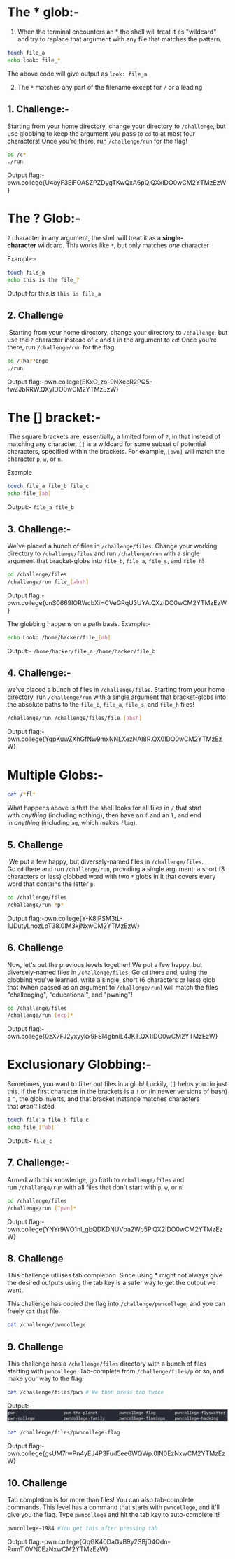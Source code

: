 # The * glob:-

1. When the terminal encounters an * the shell will treat it as "wildcard" and try to replace that argument with any file that matches the pattern.
```bash
touch file_a
echo look: file_*
```

The above code will give output as `look: file_a`

2. The `*` matches any part of the filename except for `/` or a leading

## 1. Challenge:-

Starting from your home directory, change your directory to `/challenge`, but use globbing to keep the argument you pass to `cd` to at most four characters! Once you're there, run `/challenge/run` for the flag!

```bash
cd /c*
./run
```

Output flag:-pwn.college{U4oyF3EiFOASZPZDygTKwQxA6pQ.QXxIDO0wCM2YTMzEzW}
# The ? Glob:-


`?` character in any argument, the shell will treat it as a **single-character** wildcard. This works like `*`, but only matches _one_ character

Example:-

```bash
touch file_a
echo this is the file_?
```

Output for this is `this is file_a`

## 2. Challenge

 Starting from your home directory, change your directory to `/challenge`, but use the `?` character instead of `c` and `l` in the argument to `cd`! Once you're there, run `/challenge/run` for the flag
 
```bash
cd /?ha??enge
./run
```

Output flag:-pwn.college{EKxO_zo-9NXecR2PQ5-fwZJbRRW.QXyIDO0wCM2YTMzEzW}


# The [] bracket:-

 The square brackets are, essentially, a limited form of `?`, in that instead of matching any character, `[]` is a wildcard for some subset of potential characters, specified within the brackets. For example, `[pwn]` will match the character `p`, `w`, or `n`.

Example
```bash
touch file_a file_b file_c
echo file_[ab]
```

Output:- `file_a file_b`

## 3. Challenge:-
We've placed a bunch of files in `/challenge/files`. Change your working directory to `/challenge/files` and run `/challenge/run` with a single argument that bracket-globs into `file_b`, `file_a`, `file_s`, and `file_h`!

```bash
cd /challenge/files
/challenge/run file_[absh]
```

Output flag:-pwn.college{onS0669IORWcbXiHCVeGRqU3UYA.QXzIDO0wCM2YTMzEzW}

The globbing happens on a path basis. 
Example:-

```bash
echo Look: /home/hacker/file_[ab]
```

Output:-
`/home/hacker/file_a /home/hacker/file_b`

## 4. Challenge:-

we've placed a bunch of files in `/challenge/files`. Starting from your home directory, run `/challenge/run` with a single argument that bracket-globs into the absolute paths to the `file_b`, `file_a`, `file_s`, and `file_h` files!

```bash
/challenge/run /challenge/files/file_[absh]
```
Output flag:-pwn.college{YqpKuwZXhGfNw9mxNNLXezNAl8R.QX0IDO0wCM2YTMzEzW}

# Multiple Globs:-

```bash
cat /*fl*
```

What happens above is that the shell looks for all files in `/` that start with _anything_ (including nothing), then have an `f` and an `l`, and end in _anything_ (including `ag`, which makes `flag`).

## 5. Challenge

 We put a few happy, but diversely-named files in `/challenge/files`. Go `cd` there and run `/challenge/run`, providing a single argument: a short (3 characters or less) globbed word with two `*` globs in it that covers every word that contains the letter `p`.

```bash
cd /challenge/files
/challenge/run *p*
```

Output flag:-pwn.college{Y-K8jPSM3tL-1JDutyLnozLpT38.0lM3kjNxwCM2YTMzEzW}

## 6. Challenge

Now, let's put the previous levels together! We put a few happy, but diversely-named files in `/challenge/files`. Go `cd` there and, using the globbing you've learned, write a single, short (6 characters or less) glob that (when passed as an argument to `/challenge/run`) will match the files "challenging", "educational", and "pwning"!

```bash
cd /challenge/files
/challenge/run [ecp]*
```

Output flag:- pwn.college{0zX7FJ2yxyykx9FSI4gbniL4JKT.QX1IDO0wCM2YTMzEzW}

# Exclusionary Globbing:-

Sometimes, you want to filter out files in a glob! Luckily, `[]` helps you do just this. If the first character in the brackets is a `!` or (in newer versions of bash) a `^`, the glob inverts, and that bracket instance matches characters that _aren't_ listed

```bash
touch file_a file_b file_c
echo file_[^ab]
```

Output:- `file_c`

## 7. Challenge:-

Armed with this knowledge, go forth to `/challenge/files` and run `/challenge/run` with all files that don't start with `p`, `w`, or `n`!

```bash
cd /challenge/files
/challenge/run [^pwn]*
```

Output flag:- pwn.college{YNYr9WO1nl_gbQDKDNUVba2Wp5P.QX2IDO0wCM2YTMzEzW}

## 8. Challenge

This challenge utilises tab completion. Since using * might not always give the desired outputs using the tab key is a safer way to get the output we want. 

This challenge has copied the flag into `/challenge/pwncollege`, and you can freely `cat` that file.

```bash
cat /challenge/pwncollege
```

## 9. Challenge

This challenge has a `/challenge/files` directory with a bunch of files starting with `pwncollege`. Tab-complete from `/challenge/files/p` or so, and make your way to the flag!

```bash
cat /challenge/files/pwn # We then press tab twice
```

Output:-
![Tab Output](Screenshots/tab_output.png)

```bash
cat /challenge/files/pwncollege-flag
```

Output flag:- pwn.college{gsUM7rwPn4yEJ4P3Fud5ee6WQWp.0lN0EzNxwCM2YTMzEzW}


## 10. Challenge

Tab completion is for more than files! You can also tab-complete commands. This level has a command that starts with `pwncollege`, and it'll give you the flag. Type `pwncollege` and hit the tab key to auto-complete it!

```bash
pwncollege-1984 #You get this after pressing tab
```

Output flag:-pwn.college{QqGK40DaGvB9y2SBjD4Qdn-RumT.0VN0EzNxwCM2YTMzEzW}
